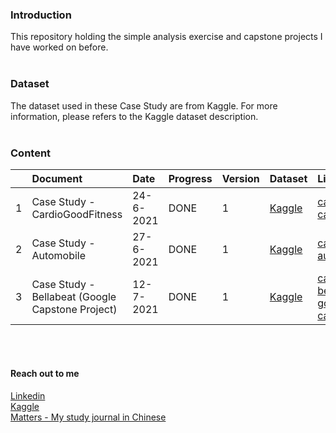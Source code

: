 
### Introduction
This repository holding the simple analysis exercise and capstone projects I have worked on before.
<br><br>

### Dataset
The dataset used in these Case Study are from Kaggle. For more information, please refers to the Kaggle dataset description.
<br><br>

### Content
|    | Document                         |  Date           | Progress     |Version |Dataset                                                      | Links              |
|:---| :---                             | :---            | :---         |:---    |:---                                                         |   :---             |
| 1  |Case Study - CardioGoodFitness    | 24-6-2021       | DONE         | 1      |[Kaggle](https://www.kaggle.com/saurav9786/cardiogoodfitness)| [case-study-cardiogoodfitness](https://github.com/coletangsy/Product-Analysis/blob/main/case-study-cardiogoodfitness.ipynb) |
| 2  |Case Study - Automobile           | 27-6-2021       | DONE         | 1      |[Kaggle](https://www.kaggle.com/toramky/automobile-dataset)  | [case-study-automobile](https://github.com/coletangsy/Product-Analysis/blob/main/case-study-automobile.ipynb)|
| 3  |Case Study - Bellabeat (Google Capstone Project) | 12-7-2021 | DONE  | 1    |[Kaggle](https://www.kaggle.com/arashnic/fitbit)             | [case-study-bellabeat-google-capstone-project](https://github.com/coletangsy/Product-Analysis/blob/main/case-study-bellabeat-google-capstone-project.ipynb) |

<br><br>

#### Reach out to me
[Linkedin](https://www.linkedin.com/in/nicoletangsy/)<br>   [Kaggle](https://www.kaggle.com/nicoletangsy)<br>    [Matters - My study journal in Chinese](https://matters.news/@coletangsy)
